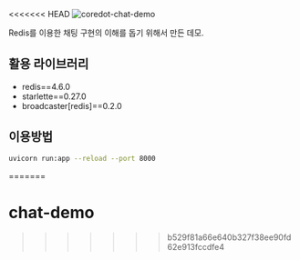 <<<<<<< HEAD
![coredot-chat-demo](logo.svg)

Redis를 이용한 채팅 구현의 이해를 돕기 위해서 만든 데모.

## 활용 라이브러리
- redis==4.6.0
- starlette==0.27.0
- broadcaster[redis]==0.2.0

## 이용방법
```bash
uvicorn run:app --reload --port 8000
```
=======
# chat-demo
>>>>>>> b529f81a66e640b327f38ee90fd62e913fccdfe4
